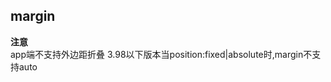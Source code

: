 ## margin


<!-- CSSJSON.margin.description -->

<!-- CSSJSON.margin.syntax -->

<!-- CSSJSON.margin.values -->

<!-- CSSJSON.margin.defaultValue -->

<!-- CSSJSON.margin.unixTags -->

**注意**  
app端不支持外边距折叠
3.98以下版本当position:fixed|absolute时,margin不支持auto

<!-- CSSJSON.margin.compatibility -->

<!-- CSSJSON.margin.reference -->
